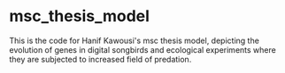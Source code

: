 # msc_thesis_model
This is the code for Hanif Kawousi's msc thesis model, depicting the evolution of genes in digital songbirds and ecological experiments where they are subjected to increased field of predation. 
